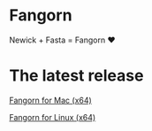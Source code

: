# Fangorn
Newick + Fasta = Fangorn ❤️

# The latest release
[Fangorn for Mac (x64)](https://github.com/Seraff/fangorn/releases/latest/download/fangorn-0.0.1.mac_x64.dmg)

[Fangorn for Linux (x64)](https://github.com/Seraff/fangorn/releases/latest/download/fangorn.0.0.1.linux_x64.AppImage)
